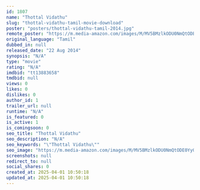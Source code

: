 ```yaml
---
id: 1807
name: "Thottal Vidathu"
slug: "thottal-vidathu-tamil-movie-download"
poster: "posters/thottal-vidathu-tamil-2014.jpg"
remote_poster: "https://m.media-amazon.com/images/M/MV5BMzlkODU0NmQtODE0Yy00MWEzLTk1ZjAtZmViNTk0OGQ1ZmFjXkEyXkFqcGdeQXVyMjYwMjMwMzk@._V1_SX300.jpg"
original_language: "Tamil"
dubbed_in: null
released_date: "22 Aug 2014"
synopsis: "N/A"
type: "movie"
rating: "N/A"
imdbid: "tt13883658"
tmdbid: null
views: 0
likes: 0
dislikes: 0
author_id: 1
trailer_url: null
runtime: "N/A"
is_featured: 0
is_active: 1
is_comingsoon: 0
seo_title: "Thottal Vidathu"
seo_description: "N/A"
seo_keywords: "\"Thottal Vidathu\""
seo_image: "https://m.media-amazon.com/images/M/MV5BMzlkODU0NmQtODE0Yy00MWEzLTk1ZjAtZmViNTk0OGQ1ZmFjXkEyXkFqcGdeQXVyMjYwMjMwMzk@._V1_SX300.jpg"
screenshots: null
redirect_to: null
social_shares: 0
created_at: 2025-04-01 10:50:18
updated_at: 2025-04-01 10:50:18
---
```


